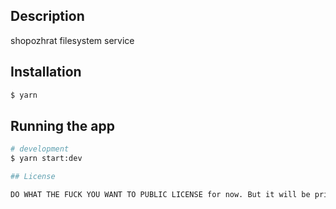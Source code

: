 ## Description

shopozhrat filesystem service

## Installation

```bash
$ yarn
```
## Running the app

```bash
# development
$ yarn start:dev

## License

DO WHAT THE FUCK YOU WANT TO PUBLIC LICENSE for now. But it will be private or PAY ME ALL MONEY IN THE WORLD FOR THIS license later
